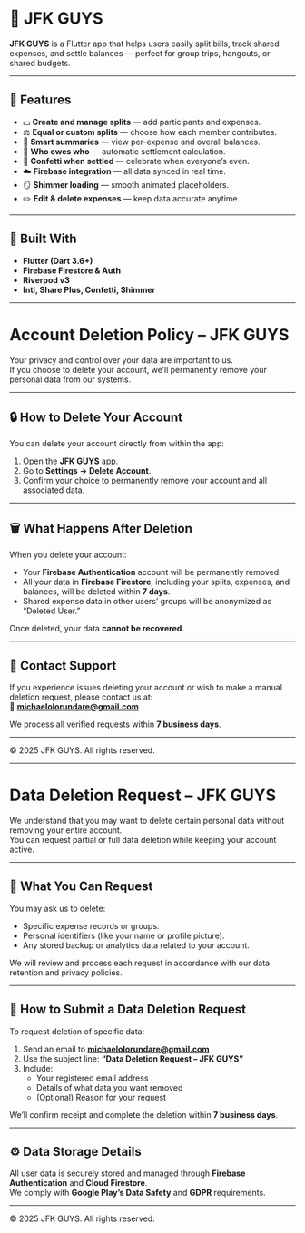 # 🧾 JFK GUYS

**JFK GUYS** is a Flutter app that helps users easily split bills, track shared expenses, and settle balances — perfect for group trips, hangouts, or shared budgets.

---

## 🚀 Features

- 💵 **Create and manage splits** — add participants and expenses.
- ⚖️ **Equal or custom splits** — choose how each member contributes.
- 🧾 **Smart summaries** — view per-expense and overall balances.
- 💸 **Who owes who** — automatic settlement calculation.
- 🎉 **Confetti when settled** — celebrate when everyone’s even.
- ☁️ **Firebase integration** — all data synced in real time.
- 🪞 **Shimmer loading** — smooth animated placeholders.
- ✏️ **Edit & delete expenses** — keep data accurate anytime.

---

## 🧠 Built With

- **Flutter (Dart 3.6+)**
- **Firebase Firestore & Auth**
- **Riverpod v3**
- **Intl, Share Plus, Confetti, Shimmer**

---

# Account Deletion Policy – JFK GUYS

Your privacy and control over your data are important to us.  
If you choose to delete your account, we’ll permanently remove your personal data from our systems.

---

## 🔒 How to Delete Your Account

You can delete your account directly from within the app:

1. Open the **JFK GUYS** app.
2. Go to **Settings → Delete Account**.
3. Confirm your choice to permanently remove your account and all associated data.

---

## 🗑️ What Happens After Deletion

When you delete your account:

- Your **Firebase Authentication** account will be permanently removed.
- All your data in **Firebase Firestore**, including your splits, expenses, and balances, will be deleted within **7 days**.
- Shared expense data in other users’ groups will be anonymized as “Deleted User.”

Once deleted, your data **cannot be recovered**.

---

## 📨 Contact Support

If you experience issues deleting your account or wish to make a manual deletion request, please contact us at:  
📧 **[michaelolorundare@gmail.com](michaelolorundare@gmail.com)**

We process all verified requests within **7 business days**.

---

© 2025 JFK GUYS. All rights reserved.

---

# Data Deletion Request – JFK GUYS

We understand that you may want to delete certain personal data without removing your entire account.  
You can request partial or full data deletion while keeping your account active.

---

## 🧾 What You Can Request

You may ask us to delete:

- Specific expense records or groups.
- Personal identifiers (like your name or profile picture).
- Any stored backup or analytics data related to your account.

We will review and process each request in accordance with our data retention and privacy policies.

---

## 📨 How to Submit a Data Deletion Request

To request deletion of specific data:

1. Send an email to **[michaelolorundare@gmail.com](mailto:michaelolorundare@gmail.com)**
2. Use the subject line: **“Data Deletion Request – JFK GUYS”**
3. Include:
   - Your registered email address
   - Details of what data you want removed
   - (Optional) Reason for your request

We’ll confirm receipt and complete the deletion within **7 business days**.

---

## ⚙️ Data Storage Details

All user data is securely stored and managed through **Firebase Authentication** and **Cloud Firestore**.  
We comply with **Google Play’s Data Safety** and **GDPR** requirements.

---

© 2025 JFK GUYS. All rights reserved.
